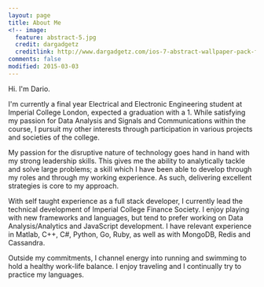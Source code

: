 ```yaml
---
layout: page
title: About Me
<!-- image:
  feature: abstract-5.jpg
  credit: dargadgetz
  creditlink: http://www.dargadgetz.com/ios-7-abstract-wallpaper-pack-for-iphone-5-and-ipod-touch-retina/ -->
comments: false
modified: 2015-03-03
---
```


Hi. I'm Dario.

I'm currently a final year Electrical and Electronic Engineering student at Imperial College London, expected a graduation with a 1. While satisfying my passion for Data Analysis and Signals and Communications within the course, I pursuit my other interests through participation in various projects and societies of the college.

My passion for the disruptive nature of technology goes hand in hand with my strong leadership skills. This gives me the ability to analytically tackle and solve large problems; a skill which I have been able to develop through my roles and through my working experience. As such, delivering excellent strategies is core to my approach.

With self taught experience as a full stack developer, I currently lead the technical development of Imperial College Finance Society. I enjoy playing with new frameworks and languages, but tend to prefer working on Data Analysis/Analytics and JavaScript development. I have relevant experience in Matlab, C++, C#, Python, Go, Ruby, as well as with MongoDB, Redis and Cassandra.

Outside my commitments, I channel energy into running and swimming to hold a healthy work-life balance. I enjoy traveling and I continually try to practice my languages.